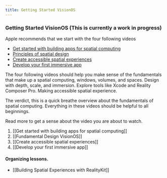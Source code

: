 ```yaml
---
title: Getting Started VisionOS
---
```


### Getting Started VisionOS (This is currently a work in progress)

Apple recommends that we start with the four following videos 
- [Get started with building apps for spatial computing](https://developer.apple.com/videos/play/wwdc2023/10260/)
- [Principles of spatial design](https://developer.apple.com/videos/play/wwdc2023/10072/)
- [Create accessible spatial experiences](https://developer.apple.com/videos/play/wwdc2023/10034/)
- [Develop your first immersive app](https://developer.apple.com/videos/play/wwdc2023/10203/)

The four following videos should help you make sense of the fundamentals that make up a spatial computing, windows, volumes, and spaces. Design with depth, scale, and immersion. Explore tools like Xcode and Reality Composer Pro. Making accessible spatial experience. 

The verdict, this is a quick breathe overview about the fundamentals of spatial computing. Everything in these videos should be helpful to all beginnings. 

Read more to get a sense about the video you are about to watch. 
1. [[Get started with building apps for spatial computing]]
2. [[Fundamental Design VisionOS]]
3. [[Create accessible spatial experiences]]
4. [[Develop your first immersive app]]

#### Organizing lessons.
- [[Building Spatial Experiences with RealityKit]]
